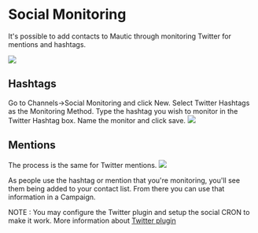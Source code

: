 # Social Monitoring

It's possible to add contacts to Mautic through monitoring Twitter for mentions and hashtags.

![](/social-monitoring/media/social-monitor.jpg)

## Hashtags

Go to Channels->Social Monitoring and click New.
Select Twitter Hashtags as the Monitoring Method.
Type the hashtag you wish to monitor in the Twitter Hashtag box.
Name the monitor and click save.
![](/social-monitoring/media/social-mautic.jpg)

## Mentions

The process is the same for Twitter mentions.
![](/social-monitoring/media/social-mention.jpg)

As people use the hashtag or mention that you're monitoring, you'll see them being added to your contact list.  From there you can use that information in a Campaign.

NOTE : You may configure the Twitter plugin and setup the social CRON to make it work. More information about [Twitter plugin](../plugins/twitter.md)
